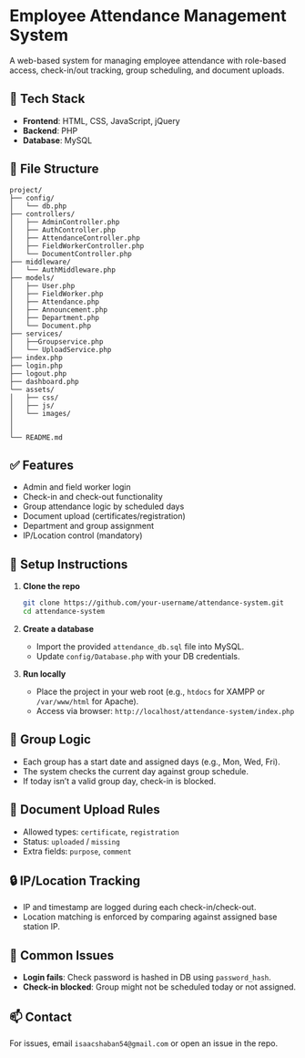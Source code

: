 # Employee Attendance Management System

A web-based system for managing employee attendance with role-based access, check-in/out tracking, group scheduling, and document uploads.

## 🔧 Tech Stack

- **Frontend**: HTML, CSS, JavaScript, jQuery
- **Backend**: PHP
- **Database**: MySQL

## 📁 File Structure

```
project/
├── config/
│   └── db.php
├── controllers/
│   ├── AdminController.php
│   ├── AuthController.php
│   ├── AttendanceController.php
│   ├── FieldWorkerController.php
│   └── DocumentController.php
├── middleware/
│   └── AuthMiddleware.php
├── models/
│   ├── User.php
│   ├── FieldWorker.php
│   ├── Attendance.php
│   ├── Announcement.php
│   ├── Department.php
│   └── Document.php
├── services/
│   ├──Groupservice.php
│   └── UploadService.php
├── index.php
├── login.php
├── logout.php
├── dashboard.php
└── assets/
│   ├── css/
│   ├── js/
│   └── images/
│
│
└── README.md
```

## ✅ Features

- Admin and field worker login
- Check-in and check-out functionality
- Group attendance logic by scheduled days
- Document upload (certificates/registration)
- Department and group assignment
- IP/Location control (mandatory)

## 🚀 Setup Instructions

1. **Clone the repo**
   ```bash
   git clone https://github.com/your-username/attendance-system.git
   cd attendance-system
   ```

2. **Create a database**
   - Import the provided `attendance_db.sql` file into MySQL.
   - Update `config/Database.php` with your DB credentials.

3. **Run locally**
   - Place the project in your web root (e.g., `htdocs` for XAMPP or `/var/www/html` for Apache).
   - Access via browser: `http://localhost/attendance-system/index.php`

## 🧠 Group Logic

- Each group has a start date and assigned days (e.g., Mon, Wed, Fri).
- The system checks the current day against group schedule.
- If today isn’t a valid group day, check-in is blocked.

## 📄 Document Upload Rules

- Allowed types: `certificate`, `registration`
- Status: `uploaded` / `missing`
- Extra fields: `purpose`, `comment`

## 🔒 IP/Location Tracking

- IP and timestamp are logged during each check-in/check-out.
- Location matching is enforced by comparing against assigned base station IP.

## 🙋 Common Issues

- **Login fails**: Check password is hashed in DB using `password_hash`.
- **Check-in blocked**: Group might not be scheduled today or not assigned.

## 📫 Contact

For issues, email `isaacshaban54@gmail.com` or open an issue in the repo.
